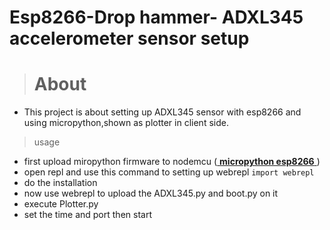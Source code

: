 # Esp8266-Drop hammer- ADXL345 accelerometer sensor setup

> # About
- This project is about setting up ADXL345 sensor with esp8266 and using micropython,shown as plotter in client side.
>  usage 
- first upload miropython firmware to nodemcu (<a href = "https://docs.micropython.org/en/latest/esp8266/esp8266/tutorial/repl.html" target = "_blank"> **micropython esp8266** </a>)
- open repl and use this command to setting up webrepl `import webrepl`
- do the installation
- now use webrepl to upload the ADXL345.py and boot.py on it
- execute Plotter.py 
- set the time and port then  start 
